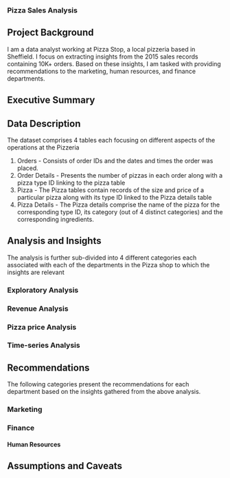 ### Pizza Sales Analysis

## Project Background

I am a data analyst working at Pizza Stop, a local pizzeria based in Sheffield. I focus on extracting insights from the 2015 sales records containing 10K+ orders. Based on these insights, I am tasked with providing recommendations to the marketing, human resources, and finance departments.


## Executive Summary


## Data Description

The dataset comprises 4 tables each focusing on different aspects of the operations at the Pizzeria

1. Orders - Consists of order IDs and the dates and times the order was placed.
2. Order Details - Presents the number of pizzas in each order along with a pizza type ID linking to the pizza table
3. Pizza - The Pizza tables contain records of the size and price of a particular pizza along with its type ID linked to the Pizza details table
4. Pizza Details - The Pizza details comprise the name of the pizza for the corresponding type ID, its category (out of 4 distinct categories) and the corresponding ingredients.


## Analysis and Insights

The analysis is further sub-divided into 4 different categories each associated with each of the departments in the Pizza shop to which the insights are relevant

### Exploratory Analysis


### Revenue Analysis


### Pizza price Analysis


### Time-series Analysis


## Recommendations

The following categories present the recommendations for each department based on the insights gathered from the above analysis.

### Marketing

### Finance


#### Human Resources


## Assumptions and Caveats
